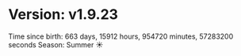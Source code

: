 # Version: v1.9.23
Time since birth: 663 days, 15912 hours, 954720 minutes, 57283200 seconds
Season: Summer ☀️
